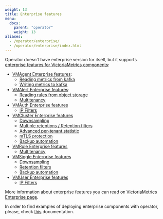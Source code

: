 ```yaml
---
weight: 13
title: Enterprise features
menu:
  docs:
    parent: "operator"
    weight: 13
aliases:
  - /operator/enterprise/
  - /operator/enterprise/index.html
---
```

Operator doesn't have enterprise version for itself, but it supports 
[enterprise features for VictoriaMetrics components](https://github.com/VictoriaMetrics/VictoriaMetrics/tree/master/docs/enterprise.md):

- [VMAgent Enterprise features](./resources/vmagent.md#enterprise-features):
  - [Reading metrics from kafka](./resources/vmagent.md#reading-metrics-from-kafka)
  - [Writing metrics to kafka](./resources/vmagent.md#writing-metrics-to-kafka)
- [VMAlert Enterprise features](./resources/vmalert.md#enterprise-features):
  - [Reading rules from object storage](./resources/vmalert.md#reading-rules-from-object-storage)
  - [Multitenancy](./resources/vmalert.md#multitenancy)
- [VMAuth Enterprise features](./resources/vmauth.md#enterprise-features)
  - [IP Filters](./resources/vmauth.md#ip-filters) 
- [VMCluster Enterprise features](./resources/vmcluster.md#enterprise-features)
  - [Downsampling](./resources/vmcluster.md#downsampling)
  - [Multiple retentions / Retention filters](./resources/vmcluster.md#retention-filters)
  - [Advanced per-tenant statistic](./resources/vmcluster.md#advanced-per-tenant-statistic)
  - [mTLS protection](./resources/vmcluster.md#mtls-protection)
  - [Backup automation](./resources/vmcluster.md#backup-automation)
- [VMRule Enterprise features](./resources/vmrule.md#enterprise-features)
  - [Multitenancy](./resources/vmrule.md#multitenancy)
- [VMSingle Enterprise features](./resources/vmsingle.md#enterprise-features)
  - [Downsampling](./resources/vmsingle.md#downsampling)
  - [Retention filters](./resources/vmsingle.md#retention-filters)
  - [Backup automation](./resources/vmsingle.md#backup-automation)
- [VMUser Enterprise features](./resources/vmuser.md#enterprise-features)
  - [IP Filters](./resources/vmuser.md#ip-filters) 

More information about enterprise features you can read 
on [VictoriaMetrics Enterprise page](https://github.com/VictoriaMetrics/VictoriaMetrics/tree/master/docs/enterprise.md#victoriametrics-enterprise-features).

In order to find examples of deploying enterprise components with operator,
please, check [this](https://github.com/VictoriaMetrics/VictoriaMetrics/tree/master/docs/enterprise.md#kubernetes-operator) documentation.
